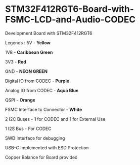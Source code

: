 # STM32F412RGT6-Board-with-FSMC-LCD-and-Audio-CODEC
Development Board with STM32F412RGT6

Legends :
5V - **Yellow**

1V8 - **Caribbean Green**

3V3 - **Red**

GND - **NEON GREEN**

Digital IO from CODEC - **Purple**

Analog IO from CODEC - **Aqua Blue**

QSPI - **Orange**

FSMC Interface to Connector - **White**

2 I2C Buses - 1 for CODEC and 1 for External Use

1 I2S Bus - For CODEC

SWD Interface for debugging

USB-C Implemented with ESD Protection

Copper Balance for Board provided


  
